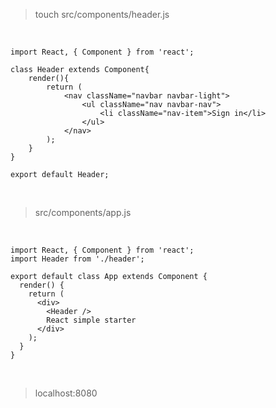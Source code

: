 > touch src/components/header.js

<br>

	import React, { Component } from 'react';
	
	class Header extends Component{
	    render(){
	        return (
	            <nav className="navbar navbar-light">
	                <ul className="nav navbar-nav">
	                    <li className="nav-item">Sign in</li>
	                </ul>
	            </nav>
	        );
	    }
	}
	
	export default Header;

<br>

> src/components/app.js

<br>

	import React, { Component } from 'react';
	import Header from './header';
	
	export default class App extends Component {
	  render() {
	    return (
	      <div>
	        <Header />
	        React simple starter
	      </div>
	    );
	  }
	}

<br>

> localhost:8080

<br>


